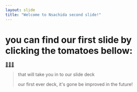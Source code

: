 ```yaml
---
layout: slide
title: "Welcome to Nsachida second slide!"
---
```

# you can find our first slide by clicking the tomatoes bellow: 
[🍎🍎🍎](https://slides.com/thelightng/deck)

>that will take you in to our slide deck
>
>our first ever deck, it's gone be improved in the future!
